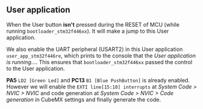 ## User application 
    
When the User button **isn't** pressed during the RESET of MCU (while running `bootloader_stm32f446xx`). It will make a jump to this User application.    
    
We also enable the UART peripheral (USART2) in this User application `user_app_stm32f446re`, which prints to the console that the _User application is running..._. This ensures that `bootloader_stm32f446xx` passed the control to the User application. 	 
    
**PA5** `LD2 [Green Led]` and **PC13** `B1 [Blue PushButton]`	is already enabled. However we will enable the `EXTI line[15:10] interrupts` at _System Code > NVIC > NVIC_ and code generation at _System Code > NVIC > Code generation_ in CubeMX settings and finally generate the code.
     
		 		 		 
		 
     